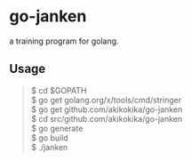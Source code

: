 # go-janken

a training program for golang.

## Usage

>$ cd $GOPATH  
>$ go get golang.org/x/tools/cmd/stringer  
>$ go get github.com/akikokika/go-janken  
>$ cd src/github.com/akikokika/go-janken  
>$ go generate  
>$ go build  
>$ ./janken  
